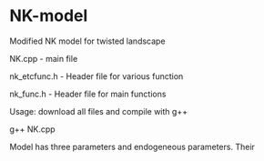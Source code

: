 # NK-model
Modified NK model for twisted landscape

NK.cpp - main file

nk_etcfunc.h - Header file for various function

nk_func.h - Header file for main functions

Usage: download all files and compile with g++

g++ NK.cpp

Model has three parameters and endogeneous parameters. Their 

